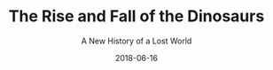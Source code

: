 ---
date: 2018-06-16
dateYear: 2018
isbn: 9780062490452
title: The Rise and Fall of the Dinosaurs
subtitle: A New History of a Lost World
description: "Sixty-six million years ago, the Earth’s most fearsome creatures vanished. Today they remain one of our planet’s great mysteries. Now The Rise and Fall of the Dinosaurs reveals their extraordinary, 200-million-year-long story as never before. In this captivating narrative (enlivened with more than seventy original illustrations and photographs), Steve Brusatte, a young American paleontologist who has emerged as one of the foremost stars of the field—naming fifteen new species and leading groundbreaking scientific studies and fieldwork—masterfully tells the complete, surprising, and new history of the dinosaurs, drawing on cutting-edge science to dramatically bring to life their lost world and illuminate their enigmatic origins, spectacular flourishing, astonishing diversity, cataclysmic extinction, and startling living legacy. Captivating and revelatory, The Rise and Fall of the Dinosaurs is a book for the ages. Brusatte traces the evolution of dinosaurs from their inauspicious start as small shadow dwellers—themselves the beneficiaries of a mass extinction caused by volcanic eruptions at the beginning of the Triassic period—into the dominant array of species every wide-eyed child memorizes today, T. rex, Triceratops, Brontosaurus, and more. This gifted scientist and writer re-creates the dinosaurs’ peak during the Jurassic and Cretaceous, when thousands of species thrived, and winged and feathered dinosaurs, the prehistoric ancestors of modern birds, emerged. The story continues to the end of the Cretaceous period, when a giant asteroid or comet struck the planet and nearly every dinosaur species (but not all) died out, in the most extraordinary extinction event in earth’s history, one full of lessons for today as we confront a 'sixth extinction.' Brusatte also recalls compelling stories from his globe-trotting expeditions during one of the most exciting eras in dinosaur research—which he calls 'a new golden age of discovery'—and offers thrilling accounts of some of the remarkable findings he and his colleagues have made, including primitive human-sized tyrannosaurs; monstrous carnivores even larger than T. rex; and paradigm-shifting feathered raptors from China. An electrifying scientific history that unearths the dinosaurs’ epic saga, The Rise and Fall of the Dinosaurs will be a definitive and treasured account for decades to come."
cover: cover-rise-and-fall-of-the-dinosaurs.jpeg
coverGoogle: https://books.google.com/books/content?id=aOMtDwAAQBAJ&printsec=frontcover&img=1&zoom=1&edge=curl&source=gbs_api
pageCount: 416
authors: Steve Brusatte
publishers: HarperCollins
published: 2018-04-24
publishedYear: 2018
shelves:
- non-fiction
portfolioFeature: true
---